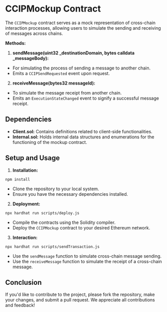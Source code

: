 # CCIPMockup Contract
The `CCIPMockup` contract serves as a mock representation of cross-chain interaction processes, allowing users to simulate the sending and receiving of messages across chains.

**Methods:**
1. **sendMessage(uint32 _destinationDomain, bytes calldata _messageBody):**
- For simulating the process of sending a message to another chain.
- Emits a `CCIPSendRequested` event upon request.
2. **receiveMessage(bytes32 messageId):**
- To simulate the message receipt from another chain.
- Emits an `ExecutionStateChanged` event to signify a successful message receipt.

## Dependencies
- **Client.sol:** Contains definitions related to client-side functionalities.
- **Internal.sol:** Holds internal data structures and enumerations for the functioning of the mockup contract.

## Setup and Usage
1. **Installation:**
```shell
npm install
```
- Clone the repository to your local system.
- Ensure you have the necessary dependencies installed.

2. **Deployment:**
```shell
npx hardhat run scripts/deploy.js
```
- Compile the contracts using the Solidity compiler.
- Deploy the `CCIPMockup` contract to your desired Ethereum network.

3. **Interaction:**
```shell
npx hardhat run scripts/sendTransaction.js
```
- Use the `sendMessage` function to simulate cross-chain message sending.
- Use the `receiveMessage` function to simulate the receipt of a cross-chain message.

## Conclusion
If you'd like to contribute to the project, please fork the repository, make your changes, and submit a pull request. We appreciate all contributions and feedback!
